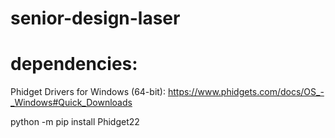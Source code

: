 # senior-design-laser
# dependencies:
Phidget Drivers for Windows (64-bit): https://www.phidgets.com/docs/OS_-_Windows#Quick_Downloads

python -m pip install Phidget22
